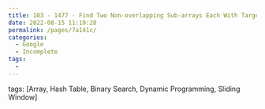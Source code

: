 ```yaml
---
title: 103 - 1477 - Find Two Non-overlapping Sub-arrays Each With Target Sum - Medium
date: 2022-08-15 11:19:28
permalink: /pages/7a141c/
categories:
  - Google
  - Incomplete
tags:
  - 
---
```

tags: [Array, Hash Table, Binary Search, Dynamic Programming, Sliding Window]